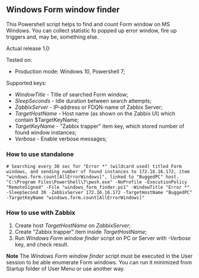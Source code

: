 ## Windows Form window finder
This Powershell script helps to find and count Form window on MS Windows. You can collect statistic fo popped up error window, fire up triggers and, may be, something else.

Actual release 1.0

Tested on:
- Production mode: Windows 10, Powershell 7;

Supported keys:

- _WindowTitle_ - Title of searched Form window;
- _SleepSeconds_ - Idle duration between search attempts;
- _ZabbixServer_ - IP-address or FDQN-name of Zabbix Server;
- _TargetHostName_ - Host name (as shown on the Zabbix UI) which contain $TargetKeyName;
- _TargetKeyName_ - "Zabbix trapper" item key, which stored number of found window instances;
- _Verbose_ - Enable verbose messages;


### How to use standalone

    # Searching every 30 sec for "Error *" (wildcard used) titled Form windows, and sending number of found instances to 172.16.16.172, item "windows.form.count[AllErrorWindows]", linked to "BuggedPC" host.
    "C:\Program Files\PowerShell\7\pwsh.exe" -NoProfile -ExecutionPolicy "RemoteSigned" -File "windows_form_finder.ps1" -WindowTitle "Error *" -SleepSecond 30 -ZabbixServer 172.16.16.172 -TargetHostName "BuggedPC" -TargetKeyName "windows.form.count[AllErrorWindows]"

### How to use with Zabbix

1. Create host _TargetHostName_ on _ZabbixServer_;
2. Create "Zabbix trapper" item inside _TargetHostName_; 
3. Run _Windows Form window finder_ script on PC or Server with _-Verbose_ key, and check result.

**Note**
The _Windows Form window finder_ script must be executed in the User session to be able enumerate Form windows. You can run it minimized from Startup folder of User Menu or use another way.
